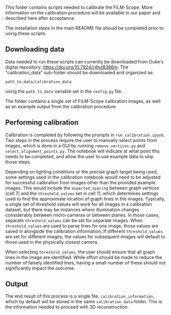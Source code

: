 This folder contains scripts needed to calibrate the FiLM-Scope. More information on the calibration procedure will be available in our paper and described here after acceptance. 

The installation steps in the main README file should be completed prior to using these scripts. 

## Downloading data

Data needed to run these scripts can currently be downloaded from Duke's digital repository: https://doi.org/10.7924/r4hd8386m. The "calibration_data" sub-folder should be downloaded and organized as:

```
path_to_data/calibration_data
```
using the `path_to_data` variable set in the `config.py` file. 

The folder contains a single set of FiLM-Scope calibration images, as well as an example output from the calibration procedure. 

## Performing calibration

Calibration is completed by following the prompts in `run_calibration.ipynb`. Two steps in the process require the user to manually select points from images, which is done in a GUI by running `remove_vertices.py` and `select_alignment_points.py`. The notebook will indicate at what point this needs to be completed, and allow the user to use example data to skip those steps.

Depending on lighting conditions or the precise graph target being used, some settings used in the calibration notebook would need to be adjusted for successful calibration from images other than the provided example images. This would include the ``expected_spacing`` between graph vertices (cell 7) and the ``threshold_values`` set in cell 11, which determines settings used to find the approximate location of graph lines in the images. Typically, a single set of threshold values will work for all images in a calibration dataset, but there may be instances where illumination changes considerably between micro-cameras or between planes. In those cases, separate ``threshold_values`` can be set for separate images. When `threshold_values` are used to parse lines for one image, those values are saved in alongside the calibration information. If different `threshold_values` are set for different images, the values for subsequent images will default to those used in the physically closest camera. 

When selecting ``threshold_values``, the user should ensure that all graph lines in the image are identified. While effort should be made to reduce the number of falsely identified lines, having a small number of these should not significantly impact the outcome. 

## Output

The end result of this process is a single file, ``calibration_information``, which by default will be stored in the same ``calibration_data`` folder. This is the information needed to proceed with 3D reconstruction. 
